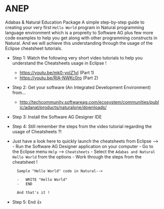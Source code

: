 # ANEP
Adabas &amp; Natural Education Package
A simple step-by-step guide to creating your very first `Hello World` program in Natural programming language environment which is a propreity to Software AG
plus few more code examples to help you get along with other programming constructs in Natural.
And we will achieve this understanding through the usage of the Eclipse cheatsheet tutorials.

- Step 1: Watch the following very short video tutorials to help you understand the Cheatsheets usage in Eclipse !
    -   https://youtu.be/mk0-yoIZ1vI    (Part 1)
    -   https://youtu.be/RlA-NWKc0ro   (Part 2)
- Step 2: Get your software (An Integrated Development Environment) from...
    -   http://techcommunity.softwareag.com/ecosystem/communities/public/adanat/products/naturalone/downloads/
- Step 3: Install the Software AG Designer IDE
- Step 4: Still remember the steps from the video tutorial regarding the usage of Cheatsheets ?!

- Just have a look here to quickly launch the cheatsheets from Eclipse -->
      - Run the Software AG Designer application on your computer
      - Go to the Eclipse menu `Help` --> `Cheatsheets`
      - Select the `Adabas and Natural Hello World` from the options
      - Work through the steps from the cheatsheet !

        Sample "Hello World" code in Natural-->
        
        -   WRITE "Hello World"
        -   END
        
        And that's it !   
- Step 5: End :+1:
